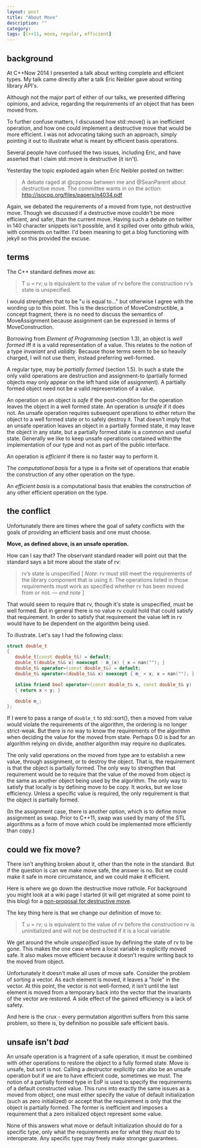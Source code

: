 ```yaml
---
layout: post
title: "About Move"
description: ""
category:
tags: [C++11, move, regular, efficient]
---
```

## background

At C++Now 2014 I presented a talk about writing complete and efficient types. My talk came directly after a talk Eric Neibler gave about writing library API's.

Although not the major part of either of our talks, we presented differing opinions, and advice, regarding the requirements of an object that has been moved from.

To further confuse matters, I discussed how std::move() is an inefficient operation, and how one could implement a destructive move that would be more efficient. I was not advocating taking such an approach, simply pointing it out to illustrate what is meant by efficient basis operations.

Several people have confused the two issues, including Eric, and have asserted that I claim std::move is destructive (it isn't).

Yesterday the topic exploded again when Eric Neibler posted on twitter:

>A debate raged at @cppnow between me and @SeanParent about destructive move. The committee wants in on the action: http://isocpp.org/files/papers/n4034.pdf

Again, we debated the requirements of a moved from type, not destructive move. Though we discussed if a destructive move couldn't be more efficient, and safer, than the current move. Having such a debate on twitter in 140 character snippets isn't possible, and it spilled over onto github wikis, with comments on twitter. I'd been meaning to get a blog functioning with jekyll so this provided the excuse.

## terms

The C++ standard defines _move_ as:

> T u = rv; u is equivalent to the value of rv before the construction
> rv’s state is unspecified.

I would strengthen that to be "u is equal to..." but otherwise I agree with the wording up to this point. This is the description of MoveConstructible, a concept fragment, there is no need to discuss the semantics of MoveAssignment because assignment can be expressed in terms of MoveConstruction.

Borrowing from _Element of Programming_ (section 1.3), an object is _well formed_ iff it is a valid representation of a value. This relates to the notion of a type _invariant_ and _validity_. Because those terms seem to be so heavily charged, I will not use them, instead preferring well-formed.

A regular type, may be _partially formed_ (section 1.5). In such a state the only valid operations are destruction and assignment-to (partially formed objects may only appear on the left hand side of assignment). A partially formed object need not be a valid representation of a value.

An operation on an object is _safe_ if the post-condition for the operation leaves the object in a well formed state. An operation is _unsafe_ if it does not. An unsafe operation requires subsequent operations to either return the object to a well formed state or to safely destroy it. That doesn't imply that an unsafe operation leaves an object in a partially formed state, it may leave the object in any state, but a partially formed state is a common and useful state. Generally we like to keep unsafe operations contained within the implementation of our type and not as part of the public interface.

An operation is _efficient_ if there is no faster way to perform it.

The _computational basis_ for a type is a finite set of operations that enable the construction of any other operation on the type.

An _efficient basis_ is a computational basis that enables the construction of any other efficient operation on the type.

## the conflict

Unfortunately there are times where the goal of safety conflicts with the goals of providing an efficient basis and one must choose.

**Move, as defined above, is an unsafe operation.**

How can I say that? The observant standard reader will point out that the standard says a bit more about the state of rv:

> rv’s state is unspecified [ _Note_: rv must still meet the requirements of the library component that is using it. The operations listed in those requirements must work as specified whether rv has been moved from or not. — _end note_ ]

That would seem to require that rv, though it's state is unspecified, must be well formed. But in general there is no value rv could hold that could satisfy that requirement. In order to satisfy that requirement the value left in rv would have to be dependent on the algorithm being used.

To illustrate. Let's say I had the following class:

``` cpp
struct double_t
{
   double_t(const double_t&) = default;
   double_t(double_t&& x) noexcept : m_(x) { x = nan(""); }
   double_t& operator=(const double_t&) = default;
   double_t& operator=(double_t&& x) noexcept { m_ = x; x = nan(""); }

   inline friend bool operator<(const double_t& x, const double_t& y)
   { return x < y; }

   double m_;
};
```

If I were to pass a range of `double_t` to std::sort(), then a moved from value would violate the requirements of the algorithm, the ordering is no longer strict-weak. But there is _no_ way to know the requirements of the algorithm when deciding the value for the moved from state. Perhaps 0.0 is bad for an algorithm relying on divide, another algorithm may require no duplicates.

The only valid operations on the moved from type are to establish a new value, through assignment, or to destroy the object. That is, the requirement is that the object is partially formed. The only way to strengthen that requirement would be to require that the value of the moved from object is the same as another object being used by the algorithm. The only way to satisfy that locally is by defining move to be copy. It works, but we lose efficiency. Unless a specific value is required, the only requirement is that the object is partially formed.

(In the assignment case, there is another option, which is to define move assignment as swap. Prior to C++11, swap was used by many of the STL algorithms as a form of move which could be implemented more efficiently than copy.)

## could we fix move?

There isn't anything broken about it, other than the note in the standard. But if the question is can we make move safe, the answer is no. But we could make it safe in more circumstance, and we could make it efficient.

Here is where we go down the destructive move rathole. For background you might look at a wiki page I started (it will get migrated at some point to this blog) for a [non-proposal for destructive move](https://github.com/sean-parent/sean-parent.github.com/wiki/Non-Proposal-for-Destructive-Move.html).

The key thing here is that we change our definition of move to:

> T u = rv; u is equivalent to the value of rv before the construction
> rv is uninitialized and will not be destructed if it is a local variable

We get around the whole _unspecified_ issue by defining the state of rv to be gone. This makes the one case where a local variable is explicitly moved safe. It also makes move efficient because it doesn't require writing back to the moved from object.

Unfortunately it doesn't make all uses of move safe. Consider the problem of sorting a vector. As each element is moved, it leaves a "hole" in the vector. At this point, the vector is not well-formed, it isn't until the last element is moved from a temporary back into the vector that the invariants of the vector are restored. A side effect of the gained efficiency is a lack of safety.

And here is the crux - every permutation algorithm suffers from this same problem, so there is, by definition no possible safe efficient basis.

## unsafe isn't _bad_

An unsafe operation is a fragment of a safe operation, it must be combined with other operations to restore the object to a fully formed state. Move is unsafe, but sort is not. Calling a destructor explicitly can also be an unsafe operation but if we are to have efficient code, sometimes we must. The notion of a partially formed type in EoP is used to specify the requirements of a default constructed value. This runs into exactly the same issues as a moved from object, one must either specify the value of default initialization (such as zero initialized) or accept that the requirement is only that the object is partially formed. The former is inefficient and imposes a requirement that a zero initialized object represent some value.

None of this answers what move or default initialization should do for a specific type, only what the requirements are for what they _must_ do to interoperate. Any specific type may freely make stronger guarantees.
